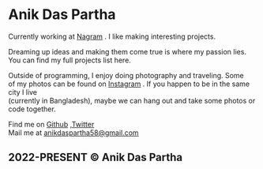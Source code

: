 # Anik Das Partha

Currently working at [Nagram](https://www.instagram.com/nagram.com.bd/) . I like making interesting projects.

Dreaming up ideas and making them come true is where my passion lies.  
You can find my full projects list here.

Outside of programming, I enjoy doing photography and traveling. Some  
of my photos can be found on [Instagram](https://www.instagram.com/anik.me/) . If you happen to be in the same city I live  
(currently in Bangladesh), maybe we can hang out and take some photos or code together.

Find me on [Github](https://github.com/anikdaspartha58) ,[Twitter](https://twitter.com/hianikdaspartha)  
Mail me at anikdaspartha58@gmail.com

## 2022-PRESENT © Anik Das Partha
